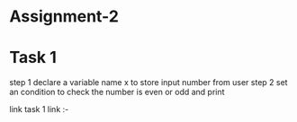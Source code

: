 # Assignment-2
# Task 1
step 1 
  declare a variable name x to store input number from user
step 2
   set an condition to check the number is even or odd and print 

   link 
   task 1 link :- 
   

